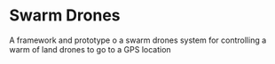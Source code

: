 # Swarm Drones
 A framework and prototype o a swarm drones system for controlling  a warm of land drones to go to a GPS location
